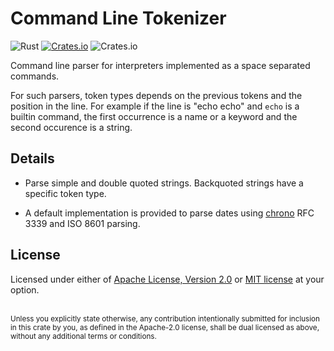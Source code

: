 Command Line Tokenizer
======================

![Rust](https://github.com/lparcq/clhlp-tkz/workflows/Rust/badge.svg)
[![Crates.io](https://img.shields.io/crates/v/clhlp-tkz.svg)](https://crates.io/crates/clhlp-tkz)
![Crates.io](https://img.shields.io/crates/l/clhlp-tkz)

Command line parser for interpreters implemented as a space separated commands.

For such parsers, token types depends on the previous tokens and the position in the line.
For example if the line is "echo echo" and `echo` is a builtin command, the first occurrence is
a name or a keyword and the second occurence is a string.

Details
-------

- Parse simple and double quoted strings. Backquoted strings have a specific token type.

- A default implementation is provided to parse dates using [chrono](https://docs.rs/chrono/latest/chrono/)
  RFC 3339 and ISO 8601 parsing.

License
-------

Licensed under either of <a href="../LICENSE-APACHE">Apache License, Version
2.0</a> or <a href="../LICENSE-MIT">MIT license</a> at your option.

<br>

<sub>
Unless you explicitly state otherwise, any contribution intentionally submitted
for inclusion in this crate by you, as defined in the Apache-2.0 license, shall
be dual licensed as above, without any additional terms or conditions.
</sub>
